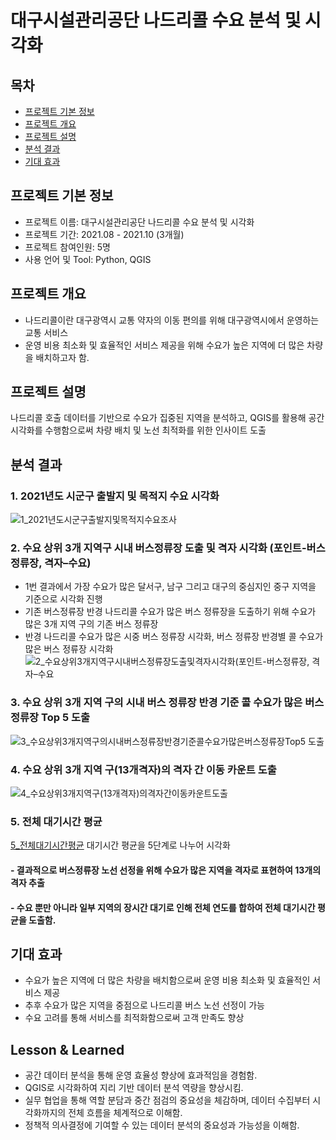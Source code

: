 # 대구시설관리공단 나드리콜 수요 분석 및 시각화


## 목차
  - [프로젝트 기본 정보](#프로젝트-기본-정보)
  - [프로젝트 개요](#프로젝트-개요)
  - [프로젝트 설명](#프로젝트-설명)
  - [분석 결과](#분석-결과)
  - [기대 효과](#기대-효과)

## 프로젝트 기본 정보
- 프로젝트 이름: 대구시설관리공단 나드리콜 수요 분석 및 시각화
- 프로젝트 기간: 2021.08 - 2021.10 (3개월)
- 프로젝트 참여인원: 5명
- 사용 언어 및 Tool: Python, QGIS

## 프로젝트 개요
- 나드리콜이란 대구광역시 교통 약자의 이동 편의를 위해 대구광역시에서 운영하는 교통 서비스
- 운영 비용 최소화 및 효율적인 서비스 제공을 위해 수요가 높은 지역에 더 많은 차량을 배치하고자 함.

## 프로젝트 설명
나드리콜 호출 데이터를 기반으로 수요가 집중된 지역을 분석하고, QGIS를 활용해 공간 시각화를 수행함으로써 차량 배치 및 노선 최적화를 위한 인사이트 도출

## 분석 결과
### 1. 2021년도 시군구 출발지 및 목적지 수요 시각화
![1_2021년도시군구출발지및목적지수요조사](https://github.com/user-attachments/assets/0d7f740c-2a45-4e60-976b-febf259715c3)

### 2. 수요 상위 3개 지역구 시내 버스정류장 도출 및 격자 시각화 (포인트-버스 정류장, 격자–수요)
- 1번 결과에서 가장 수요가 많은 달서구, 남구 그리고 대구의 중심지인 중구 지역을 기준으로 시각화 진행
- 기존 버스정류장 반경 나드리콜 수요가 많은 버스 정류장을 도출하기 위해 수요가 많은 3개 지역 구의 기존 버스 정류장
- 반경 나드리콜 수요가 많은 시중 버스 정류장 시각화, 버스 정류장 반경별 콜 수요가 많은 버스 정류장 시각화
![2_수요상위3개지역구시내버스정류장도출및격자시각화(포인트-버스정류장, 격자–수요](https://github.com/user-attachments/assets/9459ac1d-0e0f-42ff-9b16-1cd76d8db44e)

### 3. 수요 상위 3개 지역 구의 시내 버스 정류장 반경 기준 콜 수요가 많은 버스 정류장 Top 5 도출
![3_수요상위3개지역구의시내버스정류장반경기준콜수요가많은버스정류장Top5 도출](https://github.com/user-attachments/assets/926be68b-fbc3-4aef-8c9a-7aeb4c63bc76)

### 4. 수요 상위 3개 지역 구(13개격자)의 격자 간 이동 카운트 도출
![4_수요상위3개지역구(13개격자)의격자간이동카운트도출](https://github.com/user-attachments/assets/b09561b7-22a3-4144-a615-5036fa643b3f)

### 5. 전체 대기시간 평균
[5_전체대기시간평균](https://github.com/user-attachments/assets/1a8347b4-dcb2-4af7-8429-8784db01c668)
 대기시간 평균을 5단계로 나누어 시각화

#### - 결과적으로 버스정류장 노선 선정을 위해 수요가 많은 지역을 격자로 표현하여 13개의 격자 추출
#### - 수요 뿐만 아니라 일부 지역의 장시간 대기로 인해 전체 연도를 합하여 전체 대기시간 평균을 도출함.

## 기대 효과
- 수요가 높은 지역에 더 많은 차량을 배치함으로써 운영 비용 최소화 및 효율적인 서비스 제공
- 추후 수요가 많은 지역을 중점으로 나드리콜 버스 노선 선정이 가능
- 수요 고려를 통해 서비스를 최적화함으로써 고객 만족도 향상

## Lesson & Learned
- 공간 데이터 분석을 통해 운영 효율성 향상에 효과적임을 경험함.
- QGIS로 시각화하여 지리 기반 데이터 분석 역량을 향상시킴.
- 실무 협업을 통해 역할 분담과 중간 점검의 중요성을 체감하며, 데이터 수집부터 시각화까지의 전체 흐름을 체계적으로 이해함.
- 정책적 의사결정에 기여할 수 있는 데이터 분석의 중요성과 가능성을 이해함.
